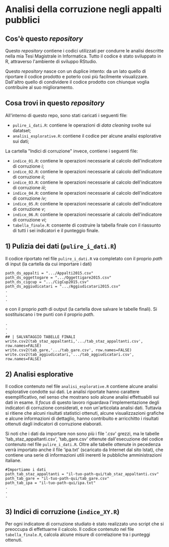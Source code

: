 # Analisi della corruzione negli appalti pubblici

## Cos'è questo _repository_
Questo _repository_ contiene i codici utilizzati per condurre le analisi descritte nella mia Tesi Magistrale in Informatica. Tutto il codice è stato sviluppato in R, attraverso l'ambiente di sviluppo RStudio. 

Questo _repository_ nasce con un duplice intento: da un lato quello di riportare il codice prodotto e poterlo così più facilmente visualizzare. Dall'altro quello di condividere il codice prodotto con chiunque voglia contribuire al suo miglioramento.  

## Cosa trovi in questo _repository_ 
All'interno di questo repo, sono stati caricati i seguenti file: 
- `pulire_i_dati.R`: contiene le operazioni di _data cleaning_ svolte sui datatset;
- `analisi_esplorative.R`: contiene il codice per alcune analisi esplorative sui dati;

La cartella "Indici di corruzione" invece, contiene i seguenti file:
- `indice_01.R`: contiene le operazioni necessarie al calcolo dell'indicatore di corruzione _i_;
- `indice_02.R`: contiene le operazioni necessarie al calcolo dell'indicatore di corruzione _ii_;
- `indice_03.R`: contiene le operazioni necessarie al calcolo dell'indicatore di corruzione _iii_;
- `indice_04.R`: contiene le operazioni necessarie al calcolo dell'indicatore di corruzione _iv_;
- `indice_05.R`: contiene le operazioni necessarie al calcolo dell'indicatore di corruzione _v_;
- `indice_06.R`: contiene le operazioni necessarie al calcolo dell'indicatore di corruzione _vi_;
- `tabella_finale.R`: consente di costruire la tabella finale con il riassunto di tutti i sei indicatori e il punteggio finale.

## 1) Pulizia dei dati (`pulire_i_dati.R`)
Il codice riportato nel file `pulire_i_dati.R` va completato con il proprio _path_ di input (la cartella da cui importare i dati) 

```
path_ds_appalti = ".../Appalti2015.csv"
path_ds_oggettogare = ".../Oggettigare2015.csv" 
path_ds_cigcup = ".../CigCup2015.csv"
path_ds_aggiudicatari = ".../Aggiudicatari2015.csv"
.
.
.
```
e con il proprio _path_ di output (la cartella dove salvare le tabelle finali). Si sostituiscano i tre punti con il proprio _path_. 

```
.
.
.
## | SALVATAGGIO TABELLE FINALI
write.csv2(tab_staz_appaltanti,'.../tab_staz_appaltanti.csv', row.names=FALSE)
write.csv2(tab_gare,'.../tab_gare.csv', row.names=FALSE)
write.csv2(tab_aggiudicatari,'.../tab_aggiudicatari.csv', row.names=FALSE)
```
## 2) Analisi esplorative
Il codice contenuto nel file `analisi_esplorative.R` contiene alcune analisi esplorative condotte sui dati. Le analisi riportate hanno carattere esemplificativo, nel senso che mostrano solo alcune analisi effettuabili sui dati in esame. Il _focus_ di questo lavoro riguardava l'implementazione degli indicatori di corruzione considerati, e non un'articolata analisi dati. Tuttavia si ritiene che alcuni risultati statistici ottenuti, alcune visualizzazioni grafiche e alcune informazioni di dettaglio, hanno contribuito e arricchitto i risultati ottenuti dagli indicatori di corruzione elaborati.

Si noti che i dati da importare non sono più i file '.csv' grezzi, ma le tabelle 'tab_staz_appaltanti.csv', 'tab_gare.csv' ottenute dall'esecuzione del codice contenuto nel file `pulire_i_dati.R`. Oltre alle tabelle ottenute in pecedenza verrà importato anche il file 'ipa.txt' (scaricato da Internet dal sito Istat), che contiene una serie di informazioni utili inerenti le pubbliche amministrazioni italiane.

```
#Importiamo i dati
path_tab_staz_appaltanti = "il-tuo-path-qui/tab_staz_appaltanti.csv"
path_tab_gare = "il-tuo-path-qui/tab_gare.csv"
path_tab_ipa = "il-tuo-path-qui/ipa.txt"
.
.
.
```

## 3) Indici di corruzione (`indice_XY.R`)
Per ogni indicatore di corruzione studiato è stato realizzato uno script che si preoccupa di effettuarne il calcolo. Il codice contenuto nel file `tabella_finale.R`, calcola alcune misure di correlazione tra i punteggi ottenuti.
